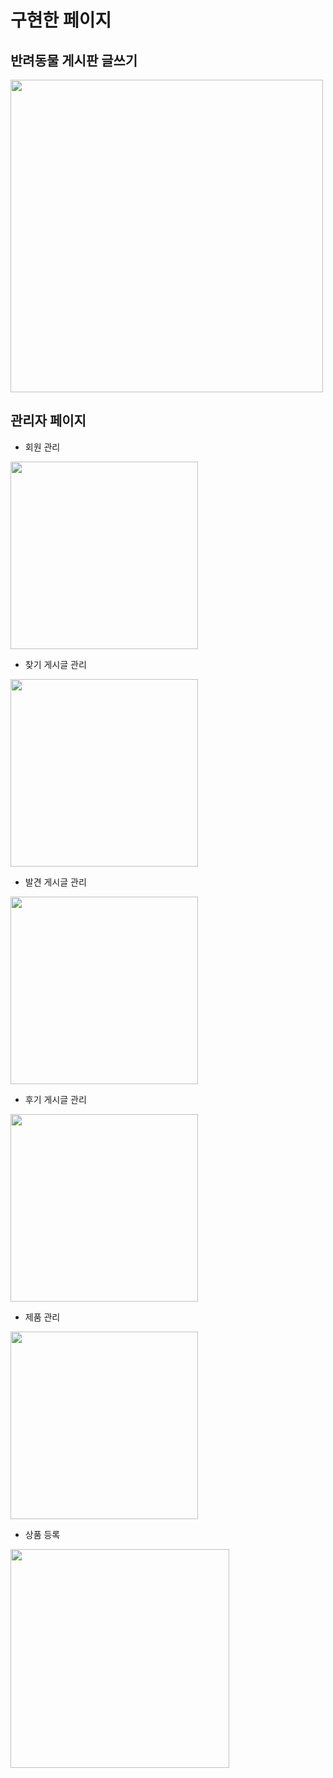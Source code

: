# 구현한 페이지

## 반려동물 게시판 글쓰기 
<img src="https://user-images.githubusercontent.com/73643995/117130219-b79e1b00-adda-11eb-905d-250b8435e272.jpg" height="500" />

## 관리자 페이지
+ 회원 관리
<img src="https://user-images.githubusercontent.com/73643995/117132819-52e4bf80-adde-11eb-914e-91f7f1ab95cb.jpg" height="300" />

+ 찾기 게시글 관리
<img src="https://user-images.githubusercontent.com/73643995/117133274-0352c380-addf-11eb-8316-da0b8332ed69.jpg" height="300" />

+ 발견 게시글 관리
<img src="https://user-images.githubusercontent.com/73643995/117133332-11a0df80-addf-11eb-9a04-1d0e8e26d9a5.jpg" height="300" />

+ 후기 게시글 관리
<img src="https://user-images.githubusercontent.com/73643995/117141525-9abd1400-ade9-11eb-88ac-97a4ff7aa6ea.jpg" height="300" />

+ 제품 관리
<img src="https://user-images.githubusercontent.com/73643995/117133592-693f4b00-addf-11eb-88b0-c799382788e6.jpg" height="300" />

+ 상품 등록
<img src="https://user-images.githubusercontent.com/73643995/117133525-5167c700-addf-11eb-85bf-cb16d3da7cb6.jpg" height="350" />

